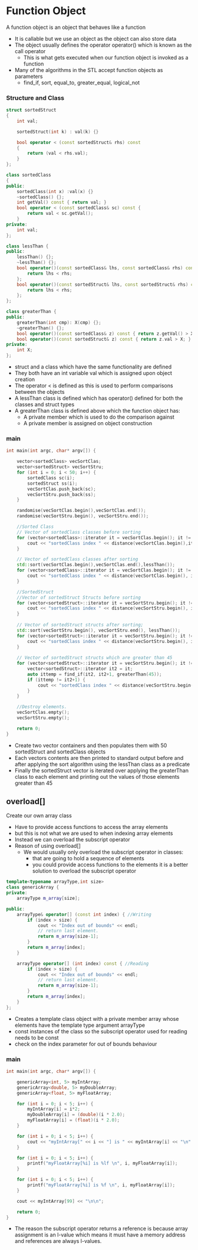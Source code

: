 # Function Object
A function object is an object that behaves like a function
- It is callable but we use an object as the object can also store data
- The object usually defines the operator operator() which is known as the call operator
  - This is what gets executed when our function object is invoked as a function
- Many of the algorithms in the STL accept function objects as parameters
  - find_if, sort, equal_to, greater_equal, logical_not

### Structure and Class
```cpp
struct sortedStruct
{
	int val;

	sortedStruct(int k) : val(k) {}

	bool operator < (const sortedStruct& rhs) const
	{
		return (val < rhs.val);
	}
};

class sortedClass
{
public:
	sortedClass(int x) :val(x) {}
	~sortedClass() {};
	int getVal() const { return val; }
	bool operator < (const sortedClass& sc) const { 
		return val < sc.getVal(); 
	}
private:
	int val;
};

class lessThan {
public:
	lessThan() {};
	~lessThan() {};
	bool operator()(const sortedClass& lhs, const sortedClass& rhs) const { 
		return lhs < rhs; 
	};
	bool operator()(const sortedStruct& lhs, const sortedStruct& rhs) const {
		return lhs < rhs;
	};
};

class greaterThan {
public:
	greaterThan(int cmp): X(cmp) {};
	~greaterThan() {};
	bool operator()(const sortedClass& z) const { return z.getVal() > X; } //> comparison
	bool operator()(const sortedStruct& z) const { return z.val > X; } //> comparison
private:
	int X;
};
```
- struct and a class which have the same functionality are defined
- They both have an int variable val which is assigned upon object creation
- The operator < is defined as this is used to perform comparisons between the objects
- A lessThan class is defined which has operator() defined for both the classes and struct types
- A greaterThan class is defined above which the function object has:
  - A private member which is used to do the comparison against
  - A private member is assigned on object construction
  
### main
```cpp
int main(int argc, char* argv[]) {

	vector<sortedClass> vecSortClas;
	vector<sortedStruct> vecSortStru;
	for (int i = 0; i < 50; i++) {
		sortedClass sc(i);
		sortedStruct ss(i);
		vecSortClas.push_back(sc);
		vecSortStru.push_back(ss);
	}

	randomise(vecSortClas.begin(),vecSortClas.end());
	randomise(vecSortStru.begin(), vecSortStru.end());

	//Sorted Class
	// Vector of sortedClass classes before sorting
	for (vector<sortedClass>::iterator it = vecSortClas.begin(); it != vecSortClas.end(); it++) {
		cout << "sortedClass index " << distance(vecSortClas.begin(),it) << " has value " << it->getVal() << "\n";
	}

	// Vector of sortedClass classes after sorting
	std::sort(vecSortClas.begin(),vecSortClas.end(),lessThan());
	for (vector<sortedClass>::iterator it = vecSortClas.begin(); it != vecSortClas.end(); it++) {
		cout << "sortedClass index " << distance(vecSortClas.begin(), it) << " has value " << it->getVal() << "\n";
	}

	//SortedStruct
	//Vector of sortedStruct Structs before sorting
	for (vector<sortedStruct>::iterator it = vecSortStru.begin(); it != vecSortStru.end(); it++) {
		cout << "sortedClass index " << distance(vecSortStru.begin(), it) << " has value " << it->val << "\n";
	}
	
	// Vector of sortedStruct structs after sorting;
	std::sort(vecSortStru.begin(), vecSortStru.end(), lessThan());
	for (vector<sortedStruct>::iterator it = vecSortStru.begin(); it != vecSortStru.end(); it++) {
		cout << "sortedClass index " << distance(vecSortStru.begin(), it) << " has value " << it->val << "\n";
	}
  
	// Vector of sortedStruct structs which are greater than 45
	for (vector<sortedStruct>::iterator it = vecSortStru.begin(); it != vecSortStru.end(); it++) {
		vector<sortedStruct>::iterator it2 = it;
		auto ittemp = find_if(it2, it2+1, greaterThan(45));
		if (ittemp != it2+1) {
			cout << "sortedClass index " << distance(vecSortStru.begin(), it) << " is greater than 45 " << ittemp->val << "\n";
		}
	}

	//Destroy elements.
	vecSortClas.empty();
	vecSortStru.empty();

	return 0;
} 
```
- Create two vector containers and then populates them with 50 sortedStruct and sortedClass objects
- Each vectors contents are then printed to standard output before and after applying the sort algorithm using the lessThan class as a predicate
- Finally the sortedStruct vector is iterated over applying the greaterThan class to each element and printing out the values of those elements greater than 45

## overload[]
Create our own array class
-  Have to provide access functions to access the array elements
  - but this is not what we are used to when indexing array elements
- Instead we can overload the subscript operator
- Reason of using overload[]
  - We would usually only overload the subscript operator in classes:
    - that are going to hold a sequence of elements
    - you could provide access functions to the elements it is a better solution to overload the subscript operator


```cpp
template<typename arrayType,int size>
class genericArray {
private:
	arrayType m_array[size];

public:
	arrayType& operator[] (const int index) { //Writing
		if (index > size) {
			cout << "Index out of bounds" << endl;
			// return last element.
			return m_array[size-1];
		}
		return m_array[index];
	}

	arrayType operator[] (int index) const { //Reading
		if (index > size) {
			cout << "Index out of bounds" << endl;
			// return last element.
			return m_array[size-1];
		}
		return m_array[index];
	}
};
```
- Creates a template class object with a private member array whose elements have the template type argument arrayType
- const instances of the class so the subscript operator used for reading needs to be const
- check on the index parameter for out of bounds behaviour

### main
```cpp
int main(int argc, char* argv[]) {

	genericArray<int, 5> myIntArray;
	genericArray<double, 5> myDoubleArray;
	genericArray<float, 5> myFloatArray;

	for (int i = 0; i < 5; i++) {
		myIntArray[i] = i*2;
		myDoubleArray[i] = (double)(i * 2.0);
		myFloatArray[i] = (float)(i * 2.0);
	}

	for (int i = 0; i < 5; i++) {
		cout << "myIntArray[" << i << "] is " << myIntArray[i] << "\n";
	}

	for (int i = 0; i < 5; i++) {
		printf("myFloatArray[%i] is %lf \n", i, myFloatArray[i]);
	}

	for (int i = 0; i < 5; i++) {
		printf("myFloatArray[%i] is %f \n", i, myFloatArray[i]);
	}

	cout << myIntArray[99] << "\n\n";

	return 0;
}
```
- The reason the subscript operator returns a reference is because array assignment is an l-value which means it must have a memory address and references are always l-values.


